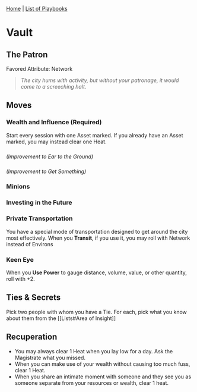 [Home](../index.md) | [List of Playbooks](../index.md#Playbooks)

# Vault
## The Patron
Favored Attribute: Network

>*The city hums with activity, but without your patronage, it would come to a screeching halt.*


## Moves
### Wealth and Influence (Required)
Start every session with one Asset marked. If you already have an Asset marked, you may instead clear one Heat.

### 
*(Improvement to Ear to the Ground)*

### 
*(Improvement to Get Something)*

### Minions

### Investing in the Future

### Private Transportation
 You have a special mode of transportation designed to get around the city most effectively. When you **Transit**, if you use it, you may roll with Network instead of Environs

### Keen Eye
When you **Use Power** to gauge distance, volume, value, or other quantity, roll with +2.


## Ties & Secrets
Pick two people with whom you have a Tie. For each, pick what you know about them from the [[Lists#Area of Insight]]


## Recuperation
- You may always clear 1 Heat when you lay low for a day. Ask the Magistrate what you missed.
- When you can make use of your wealth without causing too much fuss, clear 1 Heat.
- When you share an intimate moment with someone and they see you as someone separate from your resources or wealth, clear 1 heat.